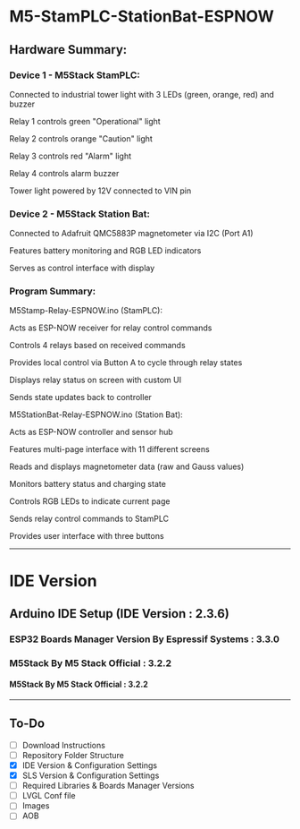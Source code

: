 # M5-StamPLC-StationBat-ESPNOW



## Hardware Summary:

### Device 1 - M5Stack StamPLC:

Connected to industrial tower light with 3 LEDs (green, orange, red) and buzzer

Relay 1 controls green "Operational" light

Relay 2 controls orange "Caution" light

Relay 3 controls red "Alarm" light

Relay 4 controls alarm buzzer

Tower light powered by 12V connected to VIN pin

### Device 2 - M5Stack Station Bat:

Connected to Adafruit QMC5883P magnetometer via I2C (Port A1)

Features battery monitoring and RGB LED indicators

Serves as control interface with display

### Program Summary:

M5Stamp-Relay-ESPNOW.ino (StamPLC):

Acts as ESP-NOW receiver for relay control commands

Controls 4 relays based on received commands

Provides local control via Button A to cycle through relay states

Displays relay status on screen with custom UI

Sends state updates back to controller

M5StationBat-Relay-ESPNOW.ino (Station Bat):

Acts as ESP-NOW controller and sensor hub

Features multi-page interface with 11 different screens

Reads and displays magnetometer data (raw and Gauss values)

Monitors battery status and charging state

Controls RGB LEDs to indicate current page

Sends relay control commands to StamPLC

Provides user interface with three buttons


******************************************************************************
# IDE Version
## Arduino IDE Setup (IDE Version : 2.3.6)
### ESP32 Boards Manager Version By Espressif Systems : 3.3.0
### M5Stack By M5 Stack Official : 3.2.2
#### M5Stack By M5 Stack Official : 3.2.2
******************************************************************************
## To-Do
- [ ] Download Instructions
- [ ] Repository Folder Structure
- [x] IDE Version & Configuration Settings
- [x] SLS Version & Configuration Settings
- [ ] Required Libraries & Boards Manager Versions
- [ ] LVGL Conf file
- [ ] Images
- [ ] AOB
